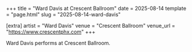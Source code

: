 +++
title = "Ward Davis at Crescent Ballroom"
date = 2025-08-14
template = "page.html"
slug = "2025-08-14-ward-davis"

[extra]
artist = "Ward Davis"
venue = "Crescent Ballroom"
venue_url = "https://www.crescentphx.com"
+++

Ward Davis performs at Crescent Ballroom.
